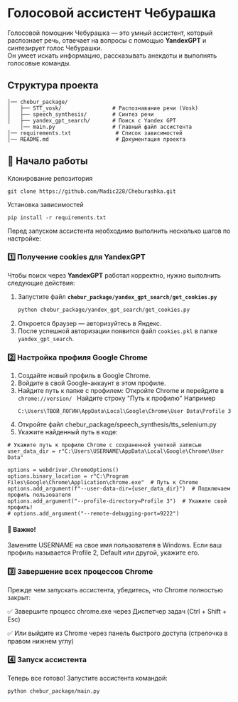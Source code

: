# Голосовой ассистент Чебурашка
Голосовой помощник Чебурашка — это умный ассистент, который распознает речь, отвечает на вопросы с помощью **YandexGPT** и синтезирует голос Чебурашки.  
Он умеет искать информацию, рассказывать анекдоты и выполнять голосовые команды.
## Структура проекта
```chebur-assistant/
│── chebur_package/
│   ├── STT_vosk/                # Распознавание речи (Vosk)
│   ├── speech_synthesis/        # Синтез речи
│   ├── yandex_gpt_search/       # Поиск с Yandex GPT
    │── main.py                  # Главный файл ассистента
│── requirements.txt              # Список зависимостей
│── README.md                     # Документация проекта

```


## 🚀 Начало работы

Клонирование репозитория
```
git clone https://github.com/Madic228/Cheburashka.git
```

Установка зависимостей
```
pip install -r requirements.txt
```


Перед запуском ассистента необходимо выполнить несколько шагов по настройке:

### 1️⃣ Получение cookies для YandexGPT
Чтобы поиск через **YandexGPT** работал корректно, нужно выполнить следующие действия:  
1. Запустите файл **`chebur_package/yandex_gpt_search/get_cookies.py`**  
   ```bash
   python chebur_package/yandex_gpt_search/get_cookies.py
   ```
2. Откроется браузер — авторизуйтесь в Яндекс.
3. После успешной авторизации появится файл `cookies.pkl` в папке `yandex_gpt_search`.

### 2️⃣ Настройка профиля Google Chrome
1. Создайте новый профиль в Google Chrome.
2. Войдите в свой Google-аккаунт в этом профиле.
3. Найдите путь к папке с профилем:
   Откройте Chrome и перейдите в ```chrome://version/ ```
   Найдите строку "Путь к профилю"
   Например
   ```
   C:\Users\ТВОЙ_ЛОГИН\AppData\Local\Google\Chrome\User Data\Profile 3
   ```
4. Откройте файл chebur_package/speech_synthesis/tts_selenium.py
5. Укажите найденный путь в коде:
```
# Укажите путь к профилю Chrome с сохраненной учетной записью
user_data_dir = r"C:\Users\USERNAME\AppData\Local\Google\Chrome\User Data"

options = webdriver.ChromeOptions()
options.binary_location = r"C:\Program Files\Google\Chrome\Application\chrome.exe"  # Путь к Chrome
options.add_argument(f"--user-data-dir={user_data_dir}")  # Подключаем профиль пользователя
options.add_argument("--profile-directory=Profile 3")  # Укажите свой профиль!
# options.add_argument("--remote-debugging-port=9222")
```

#### 📌 Важно!

Замените USERNAME на свое имя пользователя в Windows.
Если ваш профиль называется Profile 2, Default или другой, укажите его.

### 3️⃣ Завершение всех процессов Chrome
Прежде чем запускать ассистента, убедитесь, что Chrome полностью закрыт: 

✅ Завершите процесс chrome.exe через Диспетчер задач (Ctrl + Shift + Esc) 

✅ Или выйдите из Chrome через панель быстрого доступа (стрелочка в правом нижнем углу)

### 4️⃣ Запуск ассистента
Теперь все готово! Запустите ассистента командой:
```
python chebur_package/main.py
```



